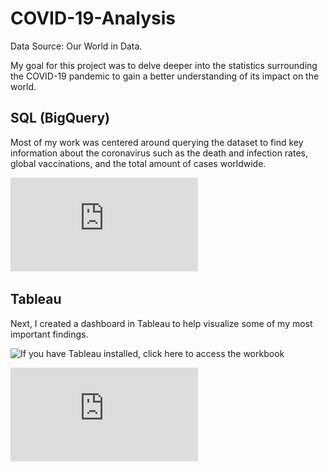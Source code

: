 # COVID-19-Analysis
Data Source: Our World in Data.

My goal for this project was to delve deeper into the statistics surrounding the COVID-19 pandemic to gain a better understanding of its impact on the world.

## SQL (BigQuery)
Most of my work was centered around querying the dataset to find key information about the coronavirus such as the death and infection rates, global vaccinations, and the total amount of cases worldwide.

![Reference my queries for this project here](https://github.com/spensersmith99/COVID-19-Analysis/blob/main/covid19_queries.sql)

## Tableau
Next, I created a dashboard in Tableau to help visualize some of my most important findings. 

![If you have Tableau installed, click here to access the workbook](https://github.com/spensersmith99/COVID-19-Analysis/blob/main/project2.twbx)

![If you do not, click here for the PDF version](https://github.com/spensersmith99/COVID-19-Analysis/blob/main/project2_dash.pdf)
